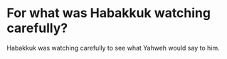 # For what was Habakkuk watching carefully?

Habakkuk was watching carefully to see what Yahweh would say to him.
